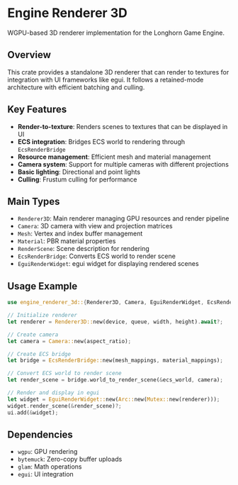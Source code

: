 # Engine Renderer 3D

WGPU-based 3D renderer implementation for the Longhorn Game Engine.

## Overview

This crate provides a standalone 3D renderer that can render to textures for integration with UI frameworks like egui. It follows a retained-mode architecture with efficient batching and culling.

## Key Features

- **Render-to-texture**: Renders scenes to textures that can be displayed in UI
- **ECS integration**: Bridges ECS world to rendering through `EcsRenderBridge`
- **Resource management**: Efficient mesh and material management
- **Camera system**: Support for multiple cameras with different projections
- **Basic lighting**: Directional and point lights
- **Culling**: Frustum culling for performance

## Main Types

- `Renderer3D`: Main renderer managing GPU resources and render pipeline
- `Camera`: 3D camera with view and projection matrices
- `Mesh`: Vertex and index buffer management
- `Material`: PBR material properties
- `RenderScene`: Scene description for rendering
- `EcsRenderBridge`: Converts ECS world to render scene
- `EguiRenderWidget`: egui widget for displaying rendered scenes

## Usage Example

```rust
use engine_renderer_3d::{Renderer3D, Camera, EguiRenderWidget, EcsRenderBridge};

// Initialize renderer
let renderer = Renderer3D::new(device, queue, width, height).await?;

// Create camera
let camera = Camera::new(aspect_ratio);

// Create ECS bridge
let bridge = EcsRenderBridge::new(mesh_mappings, material_mappings);

// Convert ECS world to render scene
let render_scene = bridge.world_to_render_scene(&ecs_world, camera);

// Render and display in egui
let widget = EguiRenderWidget::new(Arc::new(Mutex::new(renderer)));
widget.render_scene(&render_scene)?;
ui.add(&widget);
```

## Dependencies

- `wgpu`: GPU rendering
- `bytemuck`: Zero-copy buffer uploads
- `glam`: Math operations
- `egui`: UI integration